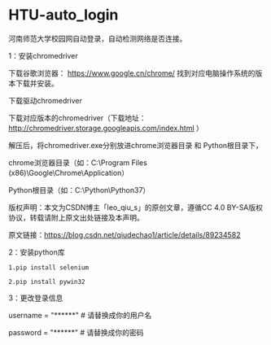 # HTU-auto_login
河南师范大学校园网自动登录，自动检测网络是否连接。

1：安装chromedriver
   
   下载谷歌浏览器： https://www.google.cn/chrome/  找到对应电脑操作系统的版本下载并安装。
   
   下载驱动chromedriver
  
   下载对应版本的chromedriver（下载地址： http://chromedriver.storage.googleapis.com/index.html ）
  
   解压后，将chromedriver.exe分别放进chrome浏览器目录 和 Python根目录下，
  
   chrome浏览器目录（如：C:\Program Files (x86)\Google\Chrome\Application）
  
   Python根目录（如：C:\Python\Python37）
   
   版权声明：本文为CSDN博主「leo_qiu_s」的原创文章，遵循CC 4.0 BY-SA版权协议，转载请附上原文出处链接及本声明。
   
   原文链接：https://blog.csdn.net/qiudechao1/article/details/89234582

2：安装python库
    
    1.pip install selenium
    
    2.pip install pywin32

3：更改登录信息
   
   username = "******" # 请替换成你的用户名
  
   password = "******" # 请替换成你的密码
    
